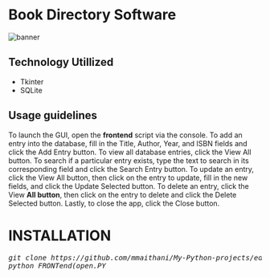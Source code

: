 # Book Directory Software

![banner](https://user-images.githubusercontent.com/32105561/42615832-85b022d2-85c9-11e8-9b92-7a37ed616417.gif)

## Technology Utillized
* Tkinter
* SQLite
## Usage guidelines
To launch the GUI, open the **frontend** script via the console. To add an entry into the database, fill in the Title, Author, Year, and ISBN fields and click the Add Entry button.
To view all database entries, click the View All button. 
To search if a particular entry exists, type the text to search in its corresponding field and click the Search Entry button. 
To update an entry, click the View All button, then click on the entry to update, fill in the new fields, and click the Update Selected button.
To delete an entry, click the View **All button**, then click on the entry to delete and click the Delete Selected button. Lastly, to close the app, click the Close button.

# INSTALLATION
<pre><i><n>git clone https://github.com/mmaithani/My-Python-projects/edit/master/1.book_dictionary
python FRONTend(open.PY
</pre></i></n>
